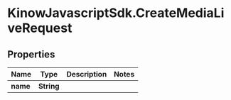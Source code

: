 # KinowJavascriptSdk.CreateMediaLiveRequest

## Properties
Name | Type | Description | Notes
------------ | ------------- | ------------- | -------------
**name** | **String** |  | 


